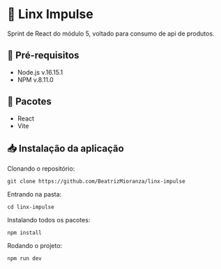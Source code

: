 # 🔖 Linx Impulse
Sprint de React do módulo 5, voltado para consumo de api de produtos.


## 	:open_file_folder: Pré-requisitos

- Node.js v.16.15.1
- NPM v.8.11.0

## :briefcase: Pacotes
- React
- Vite

## 📥 Instalação da aplicação

Clonando o repositório:

```
git clone https://github.com/BeatrizMioranza/linx-impulse
```

Entrando na pasta:

```
cd linx-impulse
```

Instalando todos os pacotes:

```
npm install
```

Rodando o projeto:

```
npm run dev
```